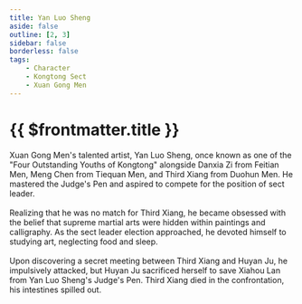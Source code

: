 ```yaml
---
title: Yan Luo Sheng
aside: false
outline: [2, 3]
sidebar: false
borderless: false
tags:
    - Character
    - Kongtong Sect
    - Xuan Gong Men
---
```


# {{ $frontmatter.title }}

Xuan Gong Men's talented artist, Yan Luo Sheng, once known as one of the "Four Outstanding Youths of Kongtong" alongside Danxia Zi from Feitian Men, Meng Chen from Tiequan Men, and Third Xiang from Duohun Men. He mastered the Judge's Pen and aspired to compete for the position of sect leader.
<br><br>
Realizing that he was no match for Third Xiang, he became obsessed with the belief that supreme martial arts were hidden within paintings and calligraphy. As the sect leader election approached, he devoted himself to studying art, neglecting food and sleep.
<br><br>
Upon discovering a secret meeting between Third Xiang and Huyan Ju, he impulsively attacked, but Huyan Ju sacrificed herself to save Xiahou Lan from Yan Luo Sheng's Judge's Pen. Third Xiang died in the confrontation, his intestines spilled out.